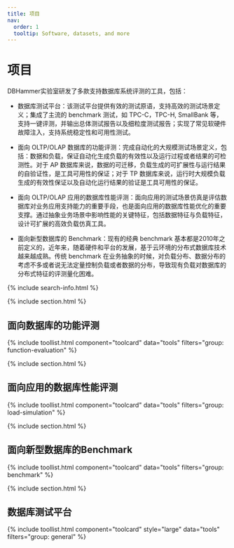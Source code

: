 ```yaml
---
title: 项目
nav:
  order: 1
  tooltip: Software, datasets, and more
---
```


# <i class="fas fa-tools"></i>项目

DBHammer实验室研发了多款支持数据库系统评测的工具，包括：  

- 数据库测试平台：该测试平台提供有效的测试原语，支持高效的测试场景定义；集成了主流的 benchmark 测试，如 TPC-C，TPC-H, SmallBank 等，支持一键评测，并输出总体测试报告以及细粒度测试报告；实现了常见软硬件故障注入，支持系统稳定性和可用性测试。  

- 面向 OLTP/OLAP 数据库的功能评测：完成自动化的大规模测试场景定义，包括：数据和负载，保证自动化生成负载的有效性以及运行过程或者结果的可检测性。对于 AP 数据库来说，数据的可迁移，负载生成的可扩展性与运行结果的自验证性，是工具可用性的保证；对于 TP 数据库来说，运行时大规模负载生成的有效性保证以及自动化运行结果的验证是工具可用性的保证。

-	面向 OLTP/OLAP 应用的数据库性能评测：面向应用的测试场景仿真是评估数据库对业务应用支持能力的重要手段，也是面向应用的数据库性能优化的重要支撑。通过抽象业务场景中影响性能的关键特征，包括数据特征与负载特征，设计可扩展的高效负载仿真工具。  

- 面向新型数据库的 Benchmark：现有的经典 benchmark 基本都是2010年之前定义的，近年来，随着硬件和平台的发展，基于云环境的分布式数据库技术越来越成熟。传统 benchmark 在业务抽象的时候，对负载分布、数据分布的考虑不多或者说无法定量控制负载或者数据的分布，导致现有负载对数据库的分布式特征的评测量化困难。


{% include search-info.html %}

{% include section.html %}

## 面向数据库的功能评测

{% include toollist.html component="toolcard" data="tools" filters="group: function-evaluation" %}

{% include section.html %}

## 面向应用的数据库性能评测

{% include toollist.html component="toolcard" data="tools" filters="group: load-simulation" %}

{% include section.html %}

## 面向新型数据库的Benchmark

{% include toollist.html component="toolcard" data="tools" filters="group: benchmark" %}

{% include section.html %}

## 数据库测试平台

{% include toollist.html component="toolcard" style="large" data="tools" filters="group: general" %}